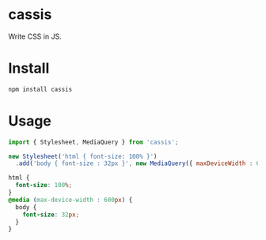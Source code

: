 cassis
===

Write CSS in JS.

# Install

```bash
npm install cassis
```

# Usage

```js
import { Stylesheet, MediaQuery } from 'cassis';

new Stylesheet('html { font-size: 100% }')
  .add('body { font-size : 32px }', new MediaQuery({ maxDeviceWidth : 600 }));
```

```css
html {
  font-size: 100%;
}
@media (max-device-width : 600px) {
  body {
    font-size: 32px;
  }
}
```
